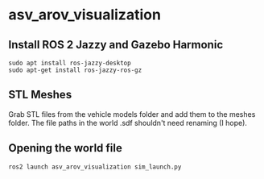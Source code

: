 # asv_arov_visualization
## Install ROS 2 Jazzy and Gazebo Harmonic
```
sudo apt install ros-jazzy-desktop
sudo apt-get install ros-jazzy-ros-gz
```
## STL Meshes
Grab STL files from the vehicle models folder and add them to the meshes folder. The file paths in the world .sdf shouldn't need renaming (I hope).

## Opening the world file
```
ros2 launch asv_arov_visualization sim_launch.py
```
